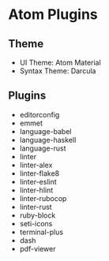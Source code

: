 # Atom Plugins

## Theme

- UI Theme: Atom Material
- Syntax Theme: Darcula

## Plugins

- editorconfig
- emmet
- language-babel
- language-haskell
- language-rust
- linter
- linter-alex
- linter-flake8
- linter-eslint
- linter-hlint
- linter-rubocop
- linter-rust
- ruby-block
- seti-icons
- terminal-plus
- dash
- pdf-viewer
